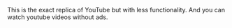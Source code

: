  This is the exact replica of YouTube but with less functionality.
 And you can watch youtube videos without ads.
